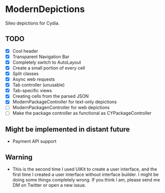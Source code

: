 # ModernDepictions

Sileo depictions for Cydia.

## TODO

- [x] Cool header
- [x] Transparent Navigation Bar
- [x] Completely switch to AutoLayout
- [x] Create a small portion of every cell
- [x] Split classes
- [x] Async web requests
- [x] Tab controller (unusable)
- [x] Tab-specific views
- [x] Creating cells from the parsed JSON
- [x] ModernPackageController for text-only depictions
- [ ] ModernPackagenController for web depictions
- [ ] Make the package controller as functional as CYPackageController

## Might be implemented in distant future

- Payment API support

## Warning

- This is the second time I used UIKit to create a user interface, and the first time I created a user interface without interface builder. I might be doing some things completely wrong. If you think I am, please send me DM on Twitter or open a new issue.
